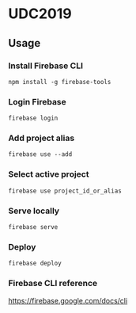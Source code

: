 # UDC2019

## Usage

### Install Firebase CLI
`npm install -g firebase-tools`

### Login Firebase
`firebase login`

### Add project alias
`firebase use --add`

### Select active project
`firebase use project_id_or_alias`

### Serve locally
`firebase serve`

### Deploy
`firebase deploy`

### Firebase CLI reference
https://firebase.google.com/docs/cli

